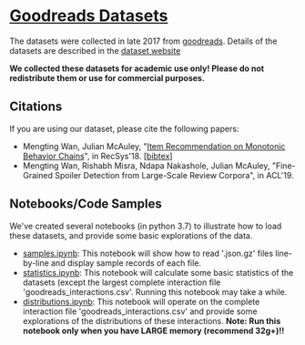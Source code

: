 # [Goodreads Datasets](https://sites.google.com/eng.ucsd.edu/ucsdbookgraph/home)

The datasets were collected in late 2017 from [goodreads](https://goodreads.com). Details of the datasets are described in the [dataset website](https://sites.google.com/eng.ucsd.edu/ucsdbookgraph/home)

**We collected these datasets for academic use only! Please do not redistribute them or use for commercial purposes.**

## Citations
If you are using our dataset, please cite the following papers:

- Mengting Wan, Julian McAuley, "[Item Recommendation on Monotonic Behavior Chains](https://github.com/MengtingWan/mengtingwan.github.io/raw/master/paper/recsys18_mwan.pdf)", in RecSys'18. [[bibtex](https://dblp.uni-trier.de/rec/bibtex/conf/recsys/WanM18)]
- Mengting Wan, Rishabh Misra, Ndapa Nakashole, Julian McAuley, "Fine-Grained Spoiler Detection from Large-Scale Review Corpora", in ACL'19. 



## Notebooks/Code Samples

We've created several notebooks (in python 3.7) to illustrate how to load these datasets, and provide some basic explorations of the data.

- [samples.ipynb](/samples.ipynb): This notebook will show how to read '.json.gz' files line-by-line and display sample records of each file.
- [statistics.ipynb](/statistics.ipynb): This notebook will calculate some basic statistics of the datasets (except the largest complete interaction file 'goodreads_interactions.csv'. Running this notebook may take a while.
- [distributions.ipynb](/distributions.ipynb): This notebook will operate on the complete interaction file 'goodreads_interactions.csv' and provide some explorations of the distributions of these interactions. **Note: Run this notebook only when you have LARGE memory (recommend 32g+)!!**
